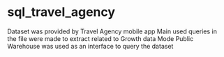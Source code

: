 # sql_travel_agency
Dataset was provided by Travel Agency mobile app
Main used queries in the file were made to extract related to Growth data 
Mode Public Warehouse was used as an interface to query the dataset
